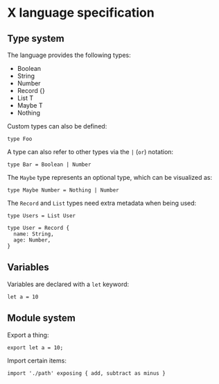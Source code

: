 # X language specification

## Type system

The language provides the following types:

* Boolean
* String
* Number
* Record {}
* List T
* Maybe T
* Nothing

Custom types can also be defined:

```
type Foo
```

A type can also refer to other types via the `|` (`or`) notation:

```
type Bar = Boolean | Number
```

The `Maybe` type represents an optional type, which can be visualized as:

```
type Maybe Number = Nothing | Number
```

The `Record` and `List` types need extra metadata when being used:

```
type Users = List User

type User = Record {
  name: String,
  age: Number,
}
```

## Variables

Variables are declared with a `let` keyword:

```
let a = 10
```

## Module system

Export a thing:

```
export let a = 10;
```

Import certain items:

```
import './path' exposing { add, subtract as minus }
```
